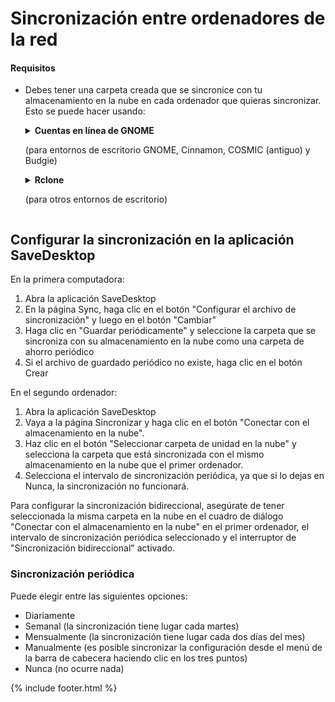 
# Sincronización entre ordenadores de la red
#### Requisitos
- Debes tener una carpeta creada que se sincronice con tu almacenamiento en la nube en cada ordenador que quieras sincronizar. Esto se puede hacer usando:
  
  <details>
    <summary><b>Cuentas en línea de GNOME</b><p>(para entornos de escritorio GNOME, Cinnamon, COSMIC (antiguo) y Budgie)</p></summary>
    <ul>
      <li>Abrir la configuración de GNOME</li>
      <li>Vaya a la sección Cuentas en línea y seleccione su servicio de unidad en la nube</li>
    </ul>
    <img src="https://raw.githubusercontent.com/vikdevelop/SaveDesktop/webpage/wiki/synchronization/screenshots/OnlineAccounts_en.png">
    
  </details>

  <details>
    <summary><b>Rclone</b><p>(para otros entornos de escritorio)</p></summary>
    <ul>
      <li>Instalar Rclone</li>
      <pre><code>sudo -v ; curl https://rclone.org/install.sh | sudo bash</code></pre>
      <li>Configurar Rclone usando este comando, que crea la carpeta de la unidad de la nube, configura Rclone y monta la carpeta
      <pre><code>mkdir -p ~/drive &amp;&amp; rclone config create drive your-cloud-drive-service &amp;&amp; nohup rclone mount drive: ~/drive --vfs-cache-mode writes &amp; echo "La unidad ha sido montada correctamente"</code></pre>
      <p>* En lugar de `your-cloud-drive-service` use el nombre de su servicio de disco en la nube, como `drive` (para Google Drive), `onedrive`, `dropbox`, etc.</p></li>
      <li>Permitir el acceso a la carpeta creada en la [aplicación Flatseal](https://flathub.org/apps/com.github.tchx84.Flatseal).</li>
    </ul>
  </details>
  
## Configurar la sincronización en la aplicación SaveDesktop
En la primera computadora:
1. Abra la aplicación SaveDesktop
2. En la página Sync, haga clic en el botón "Configurar el archivo de sincronización" y luego en el botón "Cambiar"
3. Haga clic en "Guardar periódicamente" y seleccione la carpeta que se sincroniza con su almacenamiento en la nube como una carpeta de ahorro periódico
4. Si el archivo de guardado periódico no existe, haga clic en el botón Crear

En el segundo ordenador:
1. Abra la aplicación SaveDesktop
2. Vaya a la página Sincronizar y haga clic en el botón "Conectar con el almacenamiento en la nube".
3. Haz clic en el botón "Seleccionar carpeta de unidad en la nube" y selecciona la carpeta que está sincronizada con el mismo almacenamiento en la nube que el primer ordenador.
4. Selecciona el intervalo de sincronización periódica, ya que si lo dejas en Nunca, la sincronización no funcionará.

Para configurar la sincronización bidireccional, asegúrate de tener seleccionada la misma carpeta en la nube en el cuadro de diálogo "Conectar con el almacenamiento en la nube" en el primer ordenador, el intervalo de sincronización periódica seleccionado y el interruptor de "Sincronización bidireccional" activado.

### Sincronización periódica
Puede elegir entre las siguientes opciones:
- Diariamente
- Semanal (la sincronización tiene lugar cada martes)
- Mensualmente (la sincronización tiene lugar cada dos días del mes)
- Manualmente (es posible sincronizar la configuración desde el menú de la barra de cabecera haciendo clic en los tres puntos)
- Nunca (no ocurre nada)

{% include footer.html %}
